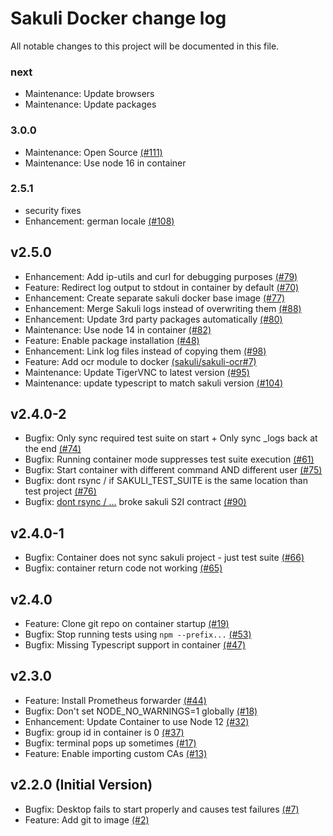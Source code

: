 # Sakuli Docker change log

All notable changes to this project will be documented in this file.

### next
- Maintenance: Update browsers
- Maintenance: Update packages

### 3.0.0
- Maintenance: Open Source [(#111)](https://github.com/sakuli/sakuli-docker/issues/111)
- Maintenance: Use node 16 in container

### 2.5.1
- security fixes
- Enhancement: german locale [(#108)](https://github.com/sakuli/sakuli-docker/issues/108)

## v2.5.0

- Enhancement: Add ip-utils and curl for debugging purposes [(#79)](https://github.com/sakuli/sakuli-docker/issues/79)
- Feature: Redirect log output to stdout in container by default [(#70)](https://github.com/sakuli/sakuli-docker/issues/70)
- Enhancement: Create separate sakuli docker base image [(#77)](https://github.com/sakuli/sakuli-docker/issues/77)
- Enhancement: Merge Sakuli logs instead of overwriting them [(#88)](https://github.com/sakuli/sakuli-docker/issues/88)
- Enhancement: Update 3rd party packages automatically  [(#80)](https://github.com/sakuli/sakuli-docker/issues/80)
- Maintenance: Use node 14 in container  [(#82)](https://github.com/sakuli/sakuli-docker/issues/82)
- Feature: Enable package installation [(#48)](https://github.com/sakuli/sakuli-docker/issues/48)
- Enhancement: Link log files instead of copying them [(#98)](https://github.com/sakuli/sakuli-docker/issues/98)
- Feature: Add ocr module to docker [(sakuli/sakuli-ocr#7)](https://github.com/sakuli/sakuli-ocr/issues/7)
- Maintenance: Update TigerVNC to latest version [(#95)](https://github.com/sakuli/sakuli-docker/issues/95)
- Maintenance: update typescript to match sakuli version [(#104)](https://github.com/sakuli/sakuli-docker/issues/104)

## v2.4.0-2

- Bugfix: Only sync required test suite on start + Only sync _logs back at the end [(#74)](https://github.com/sakuli/sakuli-docker/issues/74)
- Bugfix: Running container mode suppresses test suite execution [(#61)](https://github.com/sakuli/sakuli-docker/issues/61)
- Bugfix: Start container with different command AND different user [(#75)](https://github.com/sakuli/sakuli-docker/issues/75)
- Bugfix: dont rsync / if SAKULI_TEST_SUITE is the same location than test project [(#76)](https://github.com/sakuli/sakuli-docker/issues/76)
- Bugfix: [dont rsync / ...](https://github.com/sakuli/sakuli-docker/issues/76) broke sakuli S2I contract [(#90)](https://github.com/sakuli/sakuli-docker/issues/90)

## v2.4.0-1

- Bugfix: Container does not sync sakuli project - just test suite [(#66)](https://github.com/sakuli/sakuli-docker/issues/66)
- Bugfix: container return code not working [(#65)](https://github.com/sakuli/sakuli-docker/issues/65)

## v2.4.0

- Feature: Clone git repo on container startup [(#19)](https://github.com/sakuli/sakuli-docker/issues/19)
- Bugfix: Stop running tests using `npm --prefix...` [(#53)](https://github.com/sakuli/sakuli-docker/issues/53)
- Bugfix: Missing Typescript support in container [(#47)](https://github.com/sakuli/sakuli-docker/issues/47)

## v2.3.0

- Feature: Install Prometheus forwarder [(#44)](https://github.com/sakuli/sakuli-docker/issues/44)
- Bugfix: Don't set NODE_NO_WARNINGS=1 globally [(#18)](https://github.com/sakuli/sakuli-docker/issues/18)
- Enhancement: Update Container to use Node 12 [(#32)](https://github.com/sakuli/sakuli-docker/issues/32)
- Bugfix: group id in container is 0 [(#37)](https://github.com/sakuli/sakuli-docker/issues/37)
- Bugfix: terminal pops up sometimes [(#17)](https://github.com/sakuli/sakuli-docker/issues/17)
- Feature: Enable importing custom CAs [(#13)](https://github.com/sakuli/sakuli-docker/issues/13)

## v2.2.0 (Initial Version)

- Bugfix: Desktop fails to start properly and causes test failures [(#7)](https://github.com/sakuli/sakuli-docker/issues/7)
- Feature: Add git to image [(#2)](https://github.com/sakuli/sakuli-docker/pull/2)
